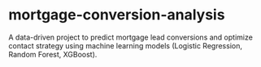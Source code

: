 # mortgage-conversion-analysis
A data-driven project to predict mortgage lead conversions and optimize contact strategy using machine learning models (Logistic Regression, Random Forest, XGBoost).
